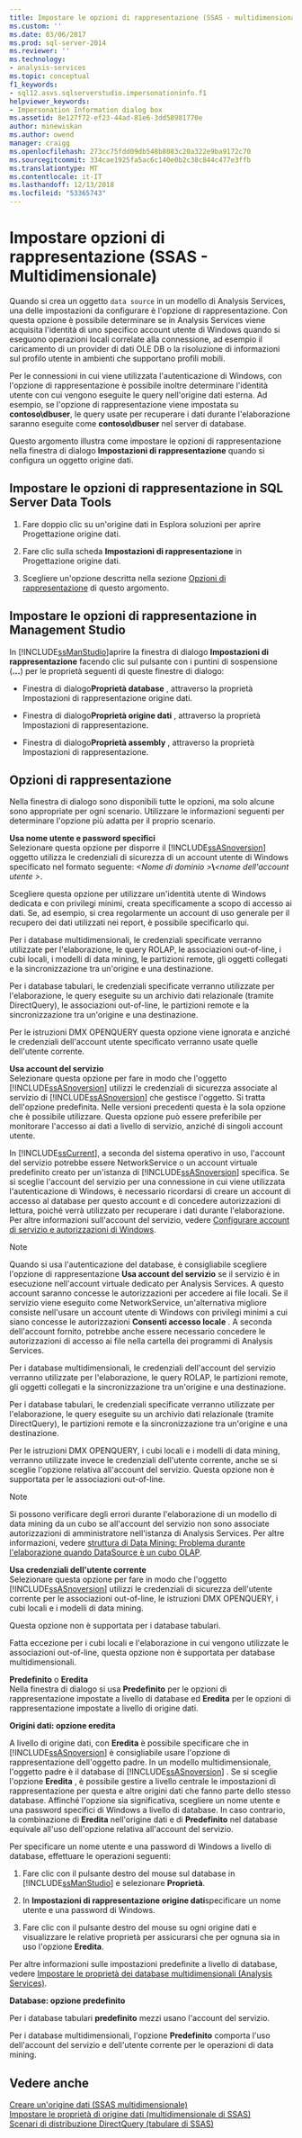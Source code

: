 ```yaml
---
title: Impostare le opzioni di rappresentazione (SSAS - multidimensionale) | Microsoft Docs
ms.custom: ''
ms.date: 03/06/2017
ms.prod: sql-server-2014
ms.reviewer: ''
ms.technology:
- analysis-services
ms.topic: conceptual
f1_keywords:
- sql12.asvs.sqlserverstudio.impersonationinfo.f1
helpviewer_keywords:
- Impersonation Information dialog box
ms.assetid: 8e127f72-ef23-44ad-81e6-3dd58981770e
author: minewiskan
ms.author: owend
manager: craigg
ms.openlocfilehash: 273cc75fdd09db548b8083c20a322e9ba9172c70
ms.sourcegitcommit: 334cae1925fa5ac6c140e0b2c38c844c477e3ffb
ms.translationtype: MT
ms.contentlocale: it-IT
ms.lasthandoff: 12/13/2018
ms.locfileid: "53365743"
---
```

# <a name="set-impersonation-options-ssas---multidimensional"></a>Impostare opzioni di rappresentazione (SSAS - Multidimensionale)
  Quando si crea un oggetto `data source` in un modello di Analysis Services, una delle impostazioni da configurare è l'opzione di rappresentazione. Con questa opzione è possibile determinare se in Analysis Services viene acquisita l'identità di uno specifico account utente di Windows quando si eseguono operazioni locali correlate alla connessione, ad esempio il caricamento di un provider di dati OLE DB o la risoluzione di informazioni sul profilo utente in ambienti che supportano profili mobili.  
  
 Per le connessioni in cui viene utilizzata l'autenticazione di Windows, con l'opzione di rappresentazione è possibile inoltre determinare l'identità utente con cui vengono eseguite le query nell'origine dati esterna. Ad esempio, se l'opzione di rappresentazione viene impostata su **contoso\dbuser**, le query usate per recuperare i dati durante l'elaborazione saranno eseguite come **contoso\dbuser** nel server di database.  
  
 Questo argomento illustra come impostare le opzioni di rappresentazione nella finestra di dialogo **Impostazioni di rappresentazione** quando si configura un oggetto origine dati.  
  
## <a name="set-impersonation-options-in-sql-server-data-tools"></a>Impostare le opzioni di rappresentazione in SQL Server Data Tools  
  
1.  Fare doppio clic su un'origine dati in Esplora soluzioni per aprire Progettazione origine dati.  
  
2.  Fare clic sulla scheda **Impostazioni di rappresentazione** in Progettazione origine dati.  
  
3.  Scegliere un'opzione descritta nella sezione [Opzioni di rappresentazione](#bkmk_options) di questo argomento.  
  
## <a name="set-impersonation-options-in-management-studio"></a>Impostare le opzioni di rappresentazione in Management Studio  
 In [!INCLUDE[ssManStudio](../../includes/ssmanstudio-md.md)]aprire la finestra di dialogo **Impostazioni di rappresentazione** facendo clic sul pulsante con i puntini di sospensione (**...**) per le proprietà seguenti di queste finestre di dialogo:  
  
-   Finestra di dialogo**Proprietà database** , attraverso la proprietà Impostazioni di rappresentazione origine dati.  
  
-   Finestra di dialogo**Proprietà origine dati** , attraverso la proprietà Impostazioni di rappresentazione.  
  
-   Finestra di dialogo**Proprietà assembly** , attraverso la proprietà Impostazioni di rappresentazione.  
  
##  <a name="bkmk_options"></a> Opzioni di rappresentazione  
 Nella finestra di dialogo sono disponibili tutte le opzioni, ma solo alcune sono appropriate per ogni scenario. Utilizzare le informazioni seguenti per determinare l'opzione più adatta per il proprio scenario.  
  
 **Usa nome utente e password specifici**  
 Selezionare questa opzione per disporre il [!INCLUDE[ssASnoversion](../../includes/ssasnoversion-md.md)] oggetto utilizza le credenziali di sicurezza di un account utente di Windows specificato nel formato seguente: *\<Nome di dominio >***\\***\<nome dell'account utente >*.  
  
 Scegliere questa opzione per utilizzare un'identità utente di Windows dedicata e con privilegi minimi, creata specificamente a scopo di accesso ai dati. Se, ad esempio, si crea regolarmente un account di uso generale per il recupero dei dati utilizzati nei report, è possibile specificarlo qui.  
  
 Per i database multidimensionali, le credenziali specificate verranno utilizzate per l'elaborazione, le query ROLAP, le associazioni out-of-line, i cubi locali, i modelli di data mining, le partizioni remote, gli oggetti collegati e la sincronizzazione tra un'origine e una destinazione.  
  
 Per i database tabulari, le credenziali specificate verranno utilizzate per l'elaborazione, le query eseguite su un archivio dati relazionale (tramite DirectQuery), le associazioni out-of-line, le partizioni remote e la sincronizzazione tra un'origine e una destinazione.  
  
 Per le istruzioni DMX OPENQUERY questa opzione viene ignorata e anziché le credenziali dell'account utente specificato verranno usate quelle dell'utente corrente.  
  
 **Usa account del servizio**  
 Selezionare questa opzione per fare in modo che l'oggetto [!INCLUDE[ssASnoversion](../../includes/ssasnoversion-md.md)] utilizzi le credenziali di sicurezza associate al servizio di [!INCLUDE[ssASnoversion](../../includes/ssasnoversion-md.md)] che gestisce l'oggetto. Si tratta dell'opzione predefinita. Nelle versioni precedenti questa è la sola opzione che è possibile utilizzare. Questa opzione può essere preferibile per monitorare l'accesso ai dati a livello di servizio, anziché di singoli account utente.  
  
 In [!INCLUDE[ssCurrent](../../includes/sscurrent-md.md)], a seconda del sistema operativo in uso, l'account del servizio potrebbe essere NetworkService o un account virtuale predefinito creato per un'istanza di [!INCLUDE[ssASnoversion](../../includes/ssasnoversion-md.md)] specifica. Se si sceglie l'account del servizio per una connessione in cui viene utilizzata l'autenticazione di Windows, è necessario ricordarsi di creare un account di accesso al database per questo account e di concedere autorizzazioni di lettura, poiché verrà utilizzato per recuperare i dati durante l'elaborazione. Per altre informazioni sull'account del servizio, vedere [Configurare account di servizio e autorizzazioni di Windows](../../database-engine/configure-windows/configure-windows-service-accounts-and-permissions.md).  
  
> [!NOTE]  
>  Quando si usa l'autenticazione del database, è consigliabile scegliere l'opzione di rappresentazione **Usa account del servizio** se il servizio è in esecuzione nell'account virtuale dedicato per Analysis Services. A questo account saranno concesse le autorizzazioni per accedere ai file locali. Se il servizio viene eseguito come NetworkService, un'alternativa migliore consiste nell'usare un account utente di Windows con privilegi minimi a cui siano concesse le autorizzazioni **Consenti accesso locale** . A seconda dell'account fornito, potrebbe anche essere necessario concedere le autorizzazioni di accesso ai file nella cartella dei programmi di Analysis Services.  
  
 Per i database multidimensionali, le credenziali dell'account del servizio verranno utilizzate per l'elaborazione, le query ROLAP, le partizioni remote, gli oggetti collegati e la sincronizzazione tra un'origine e una destinazione.  
  
 Per i database tabulari, le credenziali specificate verranno utilizzate per l'elaborazione, le query eseguite su un archivio dati relazionale (tramite DirectQuery), le partizioni remote e la sincronizzazione tra un'origine e una destinazione.  
  
 Per le istruzioni DMX OPENQUERY, i cubi locali e i modelli di data mining, verranno utilizzate invece le credenziali dell'utente corrente, anche se si sceglie l'opzione relativa all'account del servizio. Questa opzione non è supportata per le associazioni out-of-line.  
  
> [!NOTE]  
>  Si possono verificare degli errori durante l'elaborazione di un modello di data mining da un cubo se all'account del servizio non sono associate autorizzazioni di amministratore nell'istanza di Analysis Services. Per altre informazioni, vedere [struttura di Data Mining: Problema durante l'elaborazione quando DataSource è un cubo OLAP](https://go.microsoft.com/fwlink/?LinkId=251610).  
  
 **Usa credenziali dell'utente corrente**  
 Selezionare questa opzione per fare in modo che l'oggetto [!INCLUDE[ssASnoversion](../../includes/ssasnoversion-md.md)] utilizzi le credenziali di sicurezza dell'utente corrente per le associazioni out-of-line, le istruzioni DMX OPENQUERY, i cubi locali e i modelli di data mining.  
  
 Questa opzione non è supportata per i database tabulari.  
  
 Fatta eccezione per i cubi locali e l'elaborazione in cui vengono utilizzate le associazioni out-of-line, questa opzione non è supportata per database multidimensionali.  
  
 **Predefinito** o **Eredita**  
 Nella finestra di dialogo si usa **Predefinito** per le opzioni di rappresentazione impostate a livello di database ed **Eredita** per le opzioni di rappresentazione impostate a livello di origine dati.  
  
 **Origini dati: opzione eredita**  
  
 A livello di origine dati, con **Eredita** è possibile specificare che in [!INCLUDE[ssASnoversion](../../includes/ssasnoversion-md.md)] è consigliabile usare l'opzione di rappresentazione dell'oggetto padre. In un modello multidimensionale, l'oggetto padre è il database di [!INCLUDE[ssASnoversion](../../includes/ssasnoversion-md.md)] . Se si sceglie l'opzione **Eredita** , è possibile gestire a livello centrale le impostazioni di rappresentazione per questa e altre origini dati che fanno parte dello stesso database. Affinché l'opzione sia significativa, scegliere un nome utente e una password specifici di Windows a livello di database. In caso contrario, la combinazione di **Eredita** nell'origine dati e di **Predefinito** nel database equivale all'uso dell'opzione relativa all'account del servizio.  
  
 Per specificare un nome utente e una password di Windows a livello di database, effettuare le operazioni seguenti:  
  
1.  Fare clic con il pulsante destro del mouse sul database in [!INCLUDE[ssManStudio](../../includes/ssmanstudio-md.md)] e selezionare **Proprietà**.  
  
2.  In **Impostazioni di rappresentazione origine dati**specificare un nome utente e una password di Windows.  
  
3.  Fare clic con il pulsante destro del mouse su ogni origine dati e visualizzare le relative proprietà per assicurarsi che per ognuna sia in uso l'opzione **Eredita**.  
  
 Per altre informazioni sulle impostazioni predefinite a livello di database, vedere [Impostare le proprietà dei database multidimensionali &#40;Analysis Services&#41;](set-multidimensional-database-properties-analysis-services.md).  
  
 **Database: opzione predefinito**  
  
 Per i database tabulari **predefinito** mezzi usano l'account del servizio.  
  
 Per i database multidimensionali, l'opzione **Predefinito** comporta l'uso dell'account del servizio e dell'utente corrente per le operazioni di data mining.  
  
## <a name="see-also"></a>Vedere anche  
 [Creare un'origine dati &#40;SSAS multidimensionale&#41;](create-a-data-source-ssas-multidimensional.md)   
 [Impostare le proprietà di origine dati &#40;multidimensionale di SSAS&#41;](set-data-source-properties-ssas-multidimensional.md)   
 [Scenari di distribuzione DirectQuery &#40;tabulare di SSAS&#41;](../directquery-deployment-scenarios-ssas-tabular.md)  
  
  
